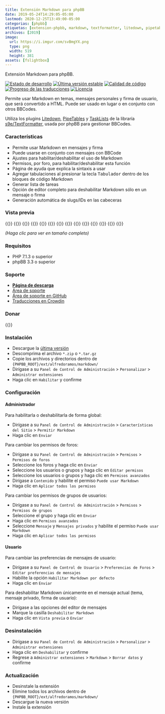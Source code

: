 ```yaml
---
title: Extensión Markdown para phpBB
date: 2019-05-24T14:29:05-05:00
lastmod: 2020-12-25T13:49:00-05:00
categorias: [phpbb]
etiquetas: [extension-phpbb, markdown, textformatter, litedown, pipetables]
archivos: [2019]
image:
  url: https://i.imgur.com/svBmgYX.png
  type: png
  width: 519
  height: 381
assets: [fslightbox]
---
```

Extensión Markdown para phpBB.

[![Estado de desarrollo](https://img.shields.io/github/workflow/status/AlfredoRamos/phpbb-ext-markdown/GitHub%20Actions%20CI?style=flat-square)](https://github.com/AlfredoRamos/phpbb-ext-markdown/actions)
[![Última versión estable](https://img.shields.io/github/tag/AlfredoRamos/phpbb-ext-markdown.svg?label=stable&style=flat-square)](https://github.com/AlfredoRamos/phpbb-ext-markdown/releases)
[![Calidad de código](https://img.shields.io/codacy/grade/7c8dbf2b5e6c4a68b7e0ceb04e9790f3.svg?style=flat-square)](https://app.codacy.com/gh/AlfredoRamos/phpbb-ext-markdown/dashboard)
 [![Progreso de las traducciones](https://badges.crowdin.net/phpbb-ext-markdown/localized.svg)](https://crowdin.com/project/phpbb-ext-markdown)
[![Licencia](https://img.shields.io/github/license/AlfredoRamos/phpbb-ext-markdown.svg?style=flat-square)](https://raw.githubusercontent.com/AlfredoRamos/phpbb-ext-markdown/master/license.txt)

Permite usar Markdown en temas, mensajes personales y firma de usuario, que será convertido a HTML. Puede ser usado en lugar o en conjunto con otros BBCodes.

Utiliza los plugins [Litedown](https://s9etextformatter.readthedocs.io/Plugins/Litedown/Syntax/), [PipeTables](https://s9etextformatter.readthedocs.io/Plugins/PipeTables/Syntax/) y [TaskLists](https://s9etextformatter.readthedocs.io/Plugins/TaskLists/Synopsis/) de la libraría [s9e/TextFormatter](https://github.com/s9e/TextFormatter), usada por phpBB para gestionar BBCodes.

<!--more-->
### Características

- Permite usar Markdown en mensajes y firma
- Puede usarse en conjunto con mensajes con BBCode
- Ajustes para habilitar/deshabilitar el uso de Markdown
- Permisos, por foro, para habilitar/deshabilitar esta función
- Página de ayuda que explica la sintaxis a usar
- Agregar tabulaciones al presionar la tecla <kbd>Tabulador</kbd> dentro de los bloques de código Markdown
- Generar lista de tareas
- Opción de editor completo para deshabilitar Markdown sólo en un mensaje o firma
- Generación automática de slugs/IDs en las cabeceras

### Vista previa

{{<preview src="https://i.imgur.com/PSGGuM3b.png" link="https://i.imgur.com/PSGGuM3.png" alt="Características del sitio">}}
{{<preview src="https://i.imgur.com/qYZ7JBCb.png" link="https://i.imgur.com/qYZ7JBC.png" alt="Configuración de mensaje">}}
{{<preview src="https://i.imgur.com/np1PqN6b.png" link="https://i.imgur.com/np1PqN6.png" alt="Configuración de mensajes privados">}}
{{<preview src="https://i.imgur.com/aEKJxWRb.png" link="https://i.imgur.com/aEKJxWR.png" alt="Configuración de firma">}}
{{<preview src="https://i.imgur.com/eiJJvbMb.png" link="https://i.imgur.com/eiJJvbM.png" alt="Permisos de mensajes de grupos de usuarios">}}
{{<preview src="https://i.imgur.com/spT9zXYb.png" link="https://i.imgur.com/spT9zXY.png" alt="Permisos de perfil de grupos de usuarios">}}
{{<preview src="https://i.imgur.com/YXcNxXKb.png" link="https://i.imgur.com/YXcNxXK.png" alt="Permisos de mensajes privados de grupos de usuarios">}}
{{<preview src="https://i.imgur.com/5GIQpMVb.png" link="https://i.imgur.com/5GIQpMV.png" alt="Permisos de foro">}}
{{<preview src="https://i.imgur.com/zWhjOfVb.png" link="https://i.imgur.com/zWhjOfV.png" alt="Preferencias de mensajes de usuario">}}
{{<preview src="https://i.imgur.com/kba871fb.png" link="https://i.imgur.com/kba871f.png" alt="Mensaje con Markdown">}}
{{<preview src="https://i.imgur.com/HGvlwhIb.png" link="https://i.imgur.com/HGvlwhI.png" alt="Mensaje privado con Markdown">}}
{{<preview src="https://i.imgur.com/svBmgYXb.png" link="https://i.imgur.com/svBmgYX.png" alt="Firma de usuario con Markdown">}}
{{<preview src="https://i.imgur.com/1Z7CDDrb.png" link="https://i.imgur.com/1Z7CDDr.png" alt="Opciones de editor de mensajes">}}
{{<preview src="https://i.imgur.com/slz1Z9Yb.png" link="https://i.imgur.com/slz1Z9Y.png" alt="Lista de tareas">}}

*(Haga clic para ver en tamaño completo)*

### Requisitos

- PHP 7.1.3 o superior
- phpBB 3.3 o superior

### Soporte

- [**Página de descarga**](https://www.phpbb.com/customise/db/extension/markdown/)
- [Área de soporte](https://www.phpbb.com/customise/db/extension/markdown/support)
- [Área de soporte en GitHub](https://github.com/AlfredoRamos/phpbb-ext-markdown/issues)
- [Traducciones en Crowdin](https://crowdin.com/project/phpbb-ext-markdown)

### Donar

{{<donate>}}

### Instalación

- Descargue la [última versión](https://github.com/AlfredoRamos/phpbb-ext-markdown/releases)
- Descomprima el archivo `*.zip` o `*.tar.gz`
- Copie los archivos y directorios dentro de `{PHPBB_ROOT}/ext/alfredoramos/markdown/`
- Dirígase a su `Panel de Control de Administración` > `Personalizar` > `Administrar extensiones`
- Haga clic en `Habilitar` y confirme

### Configuración

#### Administrador

Para habilitarla o deshabilitarla de forma global:

- Dirígase a su `Panel de Control de Administración` > `Características del Sitio` > `Permitir Markdown`
- Haga clic en `Enviar`

Para cambiar los permisos de foros:

- Dirígase a su `Panel de Control de Administración` > `Permisos` > `Permisos de foros`
- Seleccione los foros y haga clic en `Enviar`
- Seleccione los usuarios o grupos y haga clic en `Editar permisos`
- Seleccione los usuarios o grupos y haga clic en `Permisos avanzados`
- Dirígase a `Contenido` y habilite el permiso `Puede usar Markdown`
- Haga clic en `Aplicar todos los permisos`

Para cambiar los permisos de grupos de usuarios:

- Dirígase a su `Panel de Control de Administración` > `Permisos` > `Permisos de grupos`
- Seleccione el grupo y haga clic en `Enviar`
- Haga clic en `Permisos avanzados`
- Seleccione `Mensaje` y `Mensajes privados` y habilite el permiso `Puede usar Markdown`
- Haga clic en `Aplicar todos los permisos`

#### Usuario

Para cambiar las preferencias de mensajes de usuario:

- Dirígase a su `Panel de Control de Usuario` > `Preferencias de Foros` > `Editar preferencias de mensajes`
- Habilite la opción `Habilitar Markdown por defecto`
- Haga clic en `Enviar`

Para deshabilitar Markdown únicamente en el mensaje actual (tema, mensaje privado, firma de usuario):

- Dirígase a las opciones del editor de mensajes
- Marque la casilla `Deshabilitar Markdown`
- Haga clic en `Vista previa` o `Enviar`

### Desinstalación

- Dirígase a su `Panel de Control de Administración` > `Personalizar` > `Administrar extensiones`
- Haga clic en `Deshabilitar` y confirme
- Regrese a `Administrar extensiones` > `Markdown` > `Borrar datos` y confirme

### Actualización

- Desinstale la extensión
- Elimine todos los archivos dentro de `{PHPBB_ROOT}/ext/alfredoramos/markdown/`
- Descargue la nueva versión
- Instale la extensión
